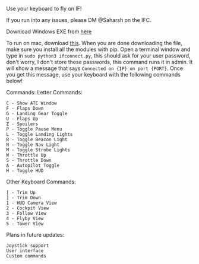 Use your keyboard to fly on IF!

If you run into any issues, please DM @Saharsh on the IFC.

Download Windows EXE from [here](https://drive.google.com/file/d/1Y9D7noPvGynDlAhtK5pFFgkRG-KeLDo3/view?usp=sharing)

To run on mac, download [this](https://drive.google.com/drive/folders/1LMtD6M-zXc3pr5jsMfhEVkyrCYRauJFs?usp=sharing). When you are done downloading the file, make sure you install all the modules with pip. Open a terminal window and type in `sudo python3 ifconnect.py`, this should ask for your user password, don't worry, I don't store these passwords, this command runs it in admin. It will show a message that says `Connected on {IP} on port {PORT}`. Once you get this message, use your keyboard with the following commands below!

Commands:
Letter Commands:

	C - Show ATC Window
	F - Flaps Down
	G - Landing Gear Toggle
	U - Flaps Up
	Z - Spoilers
	P - Toggle Pause Menu
	L - Toggle Landing Lights
	B - Toggle Beacon Light
	N - Toggle Nav Light
	M - Toggle Strobe Lights
	W - Throttle Up
	S - Throttle Down
	A - Autopilot Toggle
	H - Toggle HUD

Other Keyboard Commands:

	[ - Trim Up
	] - Trim Down
	1 - HUD Camera View
	2 - Cockpit View
	3 - Follow View
	4 - Flyby View
	5 - Tower View

Plans in future updates:

	Joystick support
	User interface
	Custom commands

